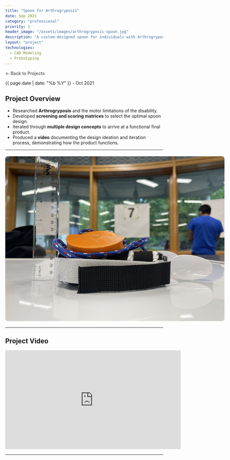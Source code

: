 ```yaml
---
title: "Spoon for Arthrogryposis"
date: Sep 2021
category: "professional"
priority: 3
header_image: "/assets/images/arthrogryposis-spoon.jpg"
description: "A custom-designed spoon for individuals with Arthrogryposis, enhancing ease of use."
layout: "project"
technologies:
  - CAD Modeling
  - Prototyping
---
```

<!-- Back to Projects Link -->
<p class="back-link">
  <a href="{{ '/projects/' | relative_url }}">← Back to Projects</a>
</p>

<!-- Project Metadata -->
<div class="project-meta">
  <span class="project-date">{{ page.date | date: "%b %Y" }} - Oct 2021</span>
</div>

## **Project Overview**
- Researched **Arthrogryposis** and the motor limitations of the disability.
- Developed **screening and scoring matrices** to select the optimal spoon design.
- Iterated through **multiple design concepts** to arrive at a functional final product.
- Produced a **video** documenting the design ideation and iteration process, demonstrating how the product functions.

---

<img src="/assets/images/IMG_0433.jpeg" alt="Spoon for Arthrogryposis" class="project-image" style="max-width: 700px; display: block; margin: 20px auto;">

---

## **Project Video**
<div style="text-align: center;">
  <iframe width="560" height="315"
          src="https://www.youtube.com/embed/0wa5HLWD5Lg" 
          title="Spoon for Arthrogryposis - Demonstration"
          frameborder="0"
          allow="accelerometer; autoplay; clipboard-write; encrypted-media; gyroscope; picture-in-picture"
          allowfullscreen>
  </iframe>
</div>

---


<!-- Optional Inline CSS (Adjust as needed) -->
<style>
.project-content h1 {
  color: #f0f0f0;  /* Light gray */
  font-size: 2.5rem;
  margin-bottom: 10px;
}

/* .project-image is the same styling you used in other projects */
.project-image {
  max-width: 100%;
  height: auto;
  border-radius: 8px;
  transition: transform 0.3s ease;
  cursor: pointer;
  display: block;
  margin: 20px auto;
}

/* If you want click-to-expand, reuse the .expanded class styling. */
.project-image.expanded {
  transform: scale(1.8);
  cursor: zoom-out;
}

/* Adjust the back link styling if needed */
.back-link a {
  color: #666;
  text-decoration: none;
  font-weight: 600;
}
.back-link a:hover {
  text-decoration: underline;
}
</style>

<!-- Optional JS for Click-to-Expand (If you want the same expand effect) -->
<script>
function toggleImageSize(img) {
  img.classList.toggle("expanded");
}
</script>
